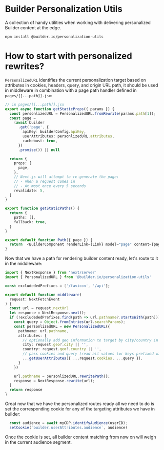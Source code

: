 # Builder Personalization Utils

A collection of handy utilities when working with delivering personalized Builder content at the edge.

```
npm install @builder.io/personalization-utils
```

# How to start with personalized rewrites? 

`PersonalizedURL` identifies the current personalization target based on attributes in cookies, headers, query, and origin URL path, it should be used in middleware in combination with a page path handler defined in `pages/[[...path]].jsx`:

```ts
// in pages/[[...path]].jsx
export async function getStaticProps({ params }) {
  const personlizedURL = PersonalizedURL.fromRewrite(params.path[1]);
  const page =
    (await builder
      .get('page', {
        apiKey: builderConfig.apiKey,
        userAttributes: personlizedURL.attributes,
        cachebust: true,
      })
      .promise()) || null

  return {
    props: {
      page,
    },
    // Next.js will attempt to re-generate the page:
    // - When a request comes in
    // - At most once every 5 seconds
    revalidate: 5,
  }
}

export function getStaticPaths() {
  return {
    paths: [],
    fallback: true,
  }
}

export default function Path({ page }) {
  return  <BuilderComponent renderLink={Link} model="page" content={page} />
}
```

Now that we have a path for rendering builder content ready, let's route to it in the middleware:
```ts
import { NextResponse } from 'next/server'
import { PersonalizedURL } from '@builder.io/personalization-utils'

const excludededPrefixes = ['/favicon', '/api'];

export default function middleware(
  request: NextFetchEvent
) {
  const url = request.nextUrl
  let response = NextResponse.next();
  if (!excludededPrefixes.find(path => url.pathname?.startsWith(path))) {
    const query = Object.fromEntries(url.searchParams);
    const personlizedURL = new PersonalizedURL({
      pathname: url.pathname,
      attributes: {
        // optionally add geo information to target by city/country in builder
        city: request.geo?.city || '',
        country: request.geo?.country || '',
        // pass cookies and query [read all values for keys prefixed with `builder.userAttributes`], useful for studio tab navigation and assigning cookies to targeting groups
        ...getUserAttributes({ ...request.cookies, ...query }),
      }
    })

    url.pathname = personlizedURL.rewritePath();
    response = NextResponse.rewrite(url);
  }
  return response
}

```

Great now that we have the personalized routes ready all we need to do is set the corresponding cookie for any of the targeting attributes we have in builder:
```ts
  const audience = await myCDP.identifyAudience(userID);
  setCookie(`builder.userAttributes.audience`, audience)
```
Once the cookie is set, all builder content matching from now on will weigh in the current audience segment.



